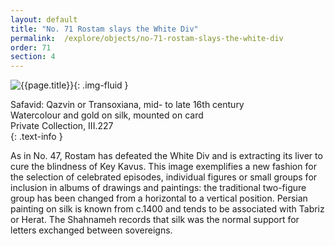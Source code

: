 ```yaml
---
layout: default
title: "No. 71 Rostam slays the White Div"
permalink:  /explore/objects/no-71-rostam-slays-the-white-div
order: 71
section: 4
---
```

![{{page.title}}]({{site.baseurl}}/images/pages/{{page.order}}.jpeg){: .img-fluid }

Safavid: Qazvin or Transoxiana, mid- to late 16th century  
Watercolour and gold on silk, mounted on card  
Private Collection, III.227  
{: .text-info }

As in No. 47, Rostam has defeated the White Div and is
extracting its liver to cure the blindness of Key Kavus. This image
exemplifies a new fashion for the selection of celebrated episodes,
individual figures or small groups for inclusion in albums of
drawings and paintings: the traditional two-figure group has been
changed from a horizontal to a vertical position. Persian painting on
silk is known from c.1400 and tends to be
associated with Tabriz or Herat. The Shahnameh records that silk was the normal support for letters exchanged between sovereigns.
